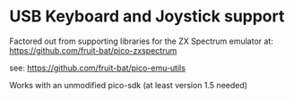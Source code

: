 # USB Keyboard and Joystick support
Factored out from supporting libraries for the ZX Spectrum emulator at: https://github.com/fruit-bat/pico-zxspectrum

see: https://github.com/fruit-bat/pico-emu-utils

Works with an unmodified pico-sdk (at least version 1.5 needed) 
